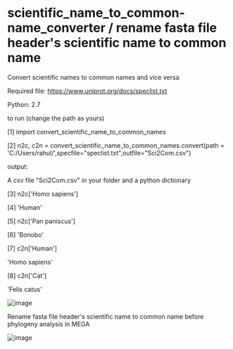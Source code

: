 # scientific_name_to_common-name_converter / rename fasta file header's scientific name to common name
Convert scientific names to common names and vice versa

Required file: https://www.uniprot.org/docs/speclist.txt

Python: 2.7

to run (change the path as yours)


[1] import convert_scientific_name_to_common_names

[2] n2c, c2n = convert_scientific_name_to_common_names.convert(path = 'C:/Users/rahul/',specfile="speclist.txt",outfile="Sci2Com.csv")

output:

A csv file "Sci2Com.csv" in your folder and a python dictionary

[3] n2c['Homo sapiens']

[4] 'Human'

[5] n2c['Pan paniscus']

[6] 'Bonobo'

[7] c2n['Human']

'Homo sapiens'

[8] c2n['Cat']

'Felis catus'

![image](https://user-images.githubusercontent.com/18325626/137794665-84283b07-3e7e-4850-88dd-1e9956735290.png)

Rename fasta file header's scientific name to common name before phylogeny analysis in MEGA

![image](https://user-images.githubusercontent.com/18325626/137903912-d8f25bb3-a620-4e0b-aab9-a014df0e7941.png)



